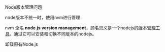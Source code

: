 Node版本管理问题

node版本不统一时，使用nvm进行管理

nvm 全名 **node.js version management**，顾名思义是一个nodejs的[版本管理工具](https://so.csdn.net/so/search?q=版本管理工具&spm=1001.2101.3001.7020)。通过它可以安装和切换不同版本的nodejs。 



卸载原有Node.js

```


```





